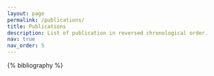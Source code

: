 ```yaml
---
layout: page
permalink: /publications/
title: Publications
description: List of publication in reversed chronological order.
nav: true
nav_order: 5
---
```


<!-- _pages/publications.md -->
<div class="publications">

{% bibliography %}

</div>
